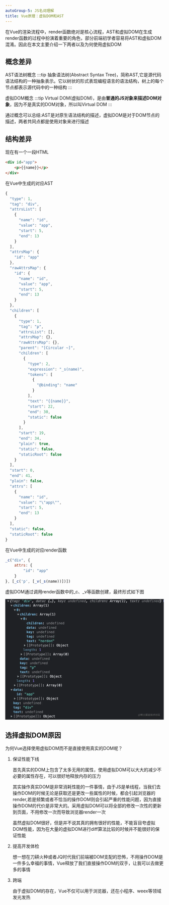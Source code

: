 ```yaml
---
autoGroup-5: JS名词理解
title: Vue原理：虚拟DOM和AST
---
```

在Vue的渲染流程中，render函数绝对是核心流程，AST和虚拟DOM在生成render函数的过程中扮演着重要的角色，部分前端初学者容易将AST和虚拟DOM混淆。因此在本文主要介绍一下两者以及为何使用虚拟DOM

## 概念差异
AST语法树概念
:::tip
抽象语法树(Abstract Syntax Tree)，简称AST,它是源代码语法结构的一种抽象表示。它以树状的形式表现编程语言的语法结构，树上的每个节点都表示源代码中的一种结构
:::

虚拟DOM概念
:::tip
Virtual DOM(虚拟DOM)，是由**普通的JS对象来描述DOM对象**，因为不是真实的DOM对象，所以叫Virtual DOM
:::

通过概念可以总结:AST是对原生语法结构的描述，虚拟DOM是对于DOM节点的描述，两者共同点都是使用对象来进行描述

## 结构差异
现在有一个一段HTML
```html
<div id="app">
    <p>{{name}}</p>
</div>
```
在Vue中生成的对应AST
```js
{
  "type": 1,
  "tag": "div",
  "attrsList": [
    {
      "name": "id",
      "value": "app",
      "start": 5,
      "end": 13
    }
  ],
  "attrsMap": {
    "id": "app"
  },
  "rawAttrsMap": {
    "id": {
      "name": "id",
      "value": "app",
      "start": 5,
      "end": 13
    }
  },
  "children": [
    {
      "type": 1,
      "tag": "p",
      "attrsList": [],
      "attrsMap": {},
      "rawAttrsMap": {},
      "parent": "[Circular ~]",
      "children": [
        {
          "type": 2,
          "expression": "_s(name)",
          "tokens": [
            {
              "@binding": "name"
            }
          ],
          "text": "{{name}}",
          "start": 22,
          "end": 30,
          "static": false
        }
      ],
      "start": 19,
      "end": 34,
      "plain": true,
      "static": false,
      "staticRoot": false
    }
  ],
  "start": 0,
  "end": 41,
  "plain": false,
  "attrs": [
    {
      "name": "id",
      "value": "\"app\"",
      "start": 5,
      "end": 13
    }
  ],
  "static": false,
  "staticRoot": false
}
```
在Vue中生成的对应render函数
```js
_c("div", {
    attrs: {
        "id": "app"
    }
}, [_c('p', [_v(_s(name))])])
```
虚拟DOM通过调用render函数中的_c、_v等函数创建，最终形式如下图

![虚拟dom](./images/5d2948418cd94ec08bb8882402e1fe84_tplv-k3u1fbpfcp-zoom-in-crop-mark_1304_0_0_0.png)

## 选择虚拟DOM原因
为何Vue选择使用虚拟DOM而不是直接使用真实的DOM呢？

1. 保证性能下线

    首先真实的DOM上包含了太多无用的属性，使用虚拟DOM可以大大的减少不必要的属性存在，可以很好地释放内存的压力

    其实操作真实DOM是非常消耗性能的一件事情，由于JS是单线程，当我们去操作DOM的时候无论是获取还是更改一些属性的时候，都会引起浏览器的render,若是频繁或者不恰当的操作DOM则会引起严重的性能问题，因为直接操作DOM的代价是非常大的。采用虚拟DOM可以将全部的修改一次性的更新到页面，不用修改一次而导致浏览器render一次

    虽然虚拟DOM很好，但是并不说其真的拥有很好的性能，不能盲目夸虚拟DOM性能，因为在大量的虚拟DOM进行diff算法比较的时候并不能很好的保证性能

2. 提高开发体检

    想一想在刀耕火种或者JQ时代我们前端被DOM支配的恐怖，不用操作DOM是一件多么幸福的事情，Vue释放了我们直接操作DOM的双手，让我可以去做更多的事情

3. 跨端

    由于虚拟DOM的存在，Vue不仅可以用于浏览器，还在小程序、weex等领域发光发热
